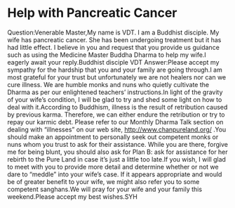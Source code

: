 # Help with Pancreatic Cancer

Question:Venerable Master,My name is VDT. I am a Buddhist disciple. My wife has pancreatic cancer. She has been undergoing treatment but it has had little effect. I believe in you and request that you provide us guidance such as using the Medicine Master Buddha Dharma to help my wife.I eagerly await your reply.​Buddhist disciple VDT      Answer:Please accept my sympathy for the hardship that you and your family are going through.I am most grateful for your trust but unfortunately we are not healers nor can we cure illness. We are humble monks and nuns who quietly cultivate the Dharma as per our enlightened teachers’ instructions.In light of the gravity of your wife’s condition, I will be glad to try and shed some light on how to deal with it.According to Buddhism, illness is the result of retribution caused by previous karma. Therefore, we can either endure the retribution or try to repay our karmic debt. Please refer to our Monthly Dharma Talk section on dealing with “illnesses” on our web site, http://www.chanpureland.org/ .You should make an appointment to personally seek out competent monks or nuns whom you trust to ask for their assistance. While you are there, forgive me for being blunt, you should also ask for Plan B: ask for assistance for her rebirth to the Pure Land in case it’s just a little too late.If you wish, I will glad to meet with you to provide more detail and determine whether or not we dare to “meddle” into your wife’s case. If it appears appropriate and would be of greater benefit to your wife, we might also refer you to some competent sanghans.We will pray for your wife and your family this weekend.Please accept my best wishes.​SYH